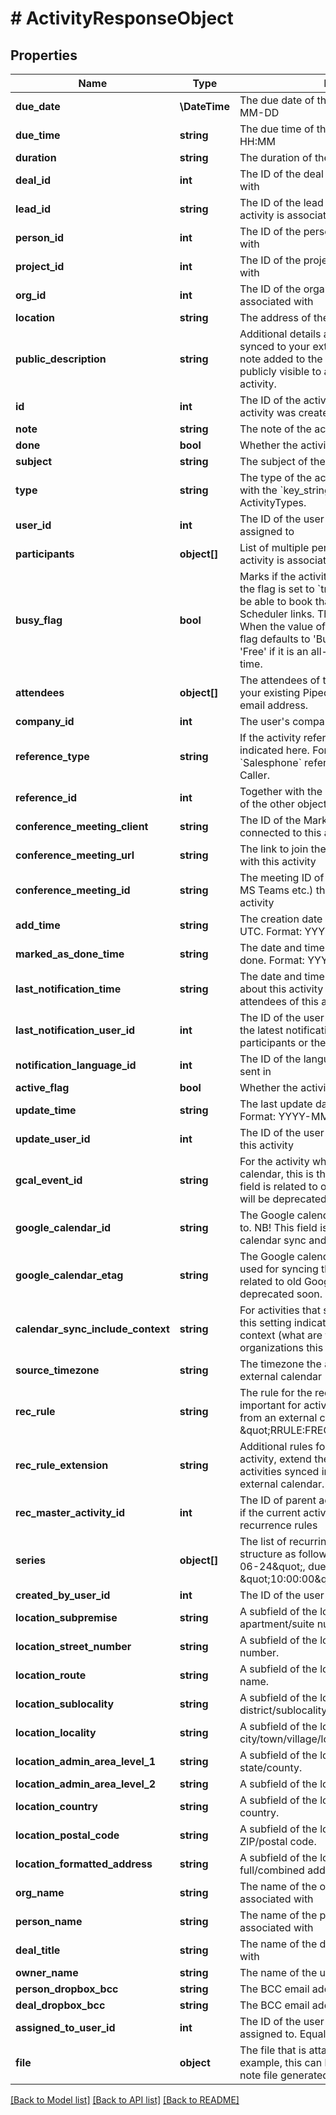 # # ActivityResponseObject

## Properties

Name | Type | Description | Notes
------------ | ------------- | ------------- | -------------
**due_date** | **\DateTime** | The due date of the activity. Format: YYYY-MM-DD | [optional]
**due_time** | **string** | The due time of the activity in UTC. Format: HH:MM | [optional]
**duration** | **string** | The duration of the activity. Format: HH:MM | [optional]
**deal_id** | **int** | The ID of the deal this activity is associated with | [optional]
**lead_id** | **string** | The ID of the lead in the UUID format this activity is associated with | [optional]
**person_id** | **int** | The ID of the person this activity is associated with | [optional]
**project_id** | **int** | The ID of the project this activity is associated with | [optional]
**org_id** | **int** | The ID of the organization this activity is associated with | [optional]
**location** | **string** | The address of the activity. | [optional]
**public_description** | **string** | Additional details about the activity that is synced to your external calendar. Unlike the note added to the activity, the description is publicly visible to any guests added to the activity. | [optional]
**id** | **int** | The ID of the activity, generated when the activity was created |
**note** | **string** | The note of the activity (HTML format) |
**done** | **bool** | Whether the activity is done or not |
**subject** | **string** | The subject of the activity |
**type** | **string** | The type of the activity. This is in correlation with the &#x60;key_string&#x60; parameter of ActivityTypes. |
**user_id** | **int** | The ID of the user whom the activity is assigned to |
**participants** | **object[]** | List of multiple persons (participants) this activity is associated with |
**busy_flag** | **bool** | Marks if the activity is set as &#39;Busy&#39; or &#39;Free&#39;. If the flag is set to &#x60;true&#x60;, your customers will not be able to book that time slot through any Scheduler links. The flag can also be unset. When the value of the flag is unset (&#x60;null&#x60;), the flag defaults to &#39;Busy&#39; if it has a time set, and &#39;Free&#39; if it is an all-day event without specified time. |
**attendees** | **object[]** | The attendees of the activity. This can be either your existing Pipedrive contacts or an external email address. |
**company_id** | **int** | The user&#39;s company ID |
**reference_type** | **string** | If the activity references some other object, it is indicated here. For example, value &#x60;Salesphone&#x60; refers to activities created with Caller. |
**reference_id** | **int** | Together with the &#x60;reference_type&#x60;, gives the ID of the other object |
**conference_meeting_client** | **string** | The ID of the Marketplace app, which is connected to this activity |
**conference_meeting_url** | **string** | The link to join the meeting which is associated with this activity |
**conference_meeting_id** | **string** | The meeting ID of the meeting provider (Zoom, MS Teams etc.) that is associated with this activity |
**add_time** | **string** | The creation date and time of the activity in UTC. Format: YYYY-MM-DD HH:MM:SS. |
**marked_as_done_time** | **string** | The date and time this activity was marked as done. Format: YYYY-MM-DD HH:MM:SS. |
**last_notification_time** | **string** | The date and time of latest notifications sent about this activity to the participants or the attendees of this activity |
**last_notification_user_id** | **int** | The ID of the user who triggered the sending of the latest notifications about this activity to the participants or the attendees of this activity |
**notification_language_id** | **int** | The ID of the language the notifications are sent in |
**active_flag** | **bool** | Whether the activity is active or not |
**update_time** | **string** | The last update date and time of the activity. Format: YYYY-MM-DD HH:MM:SS. |
**update_user_id** | **int** | The ID of the user who was the last to update this activity |
**gcal_event_id** | **string** | For the activity which syncs to Google calendar, this is the Google event ID. NB! This field is related to old Google calendar sync and will be deprecated soon. |
**google_calendar_id** | **string** | The Google calendar ID that this activity syncs to. NB! This field is related to old Google calendar sync and will be deprecated soon. |
**google_calendar_etag** | **string** | The Google calendar API etag (version) that is used for syncing this activity. NB! This field is related to old Google calendar sync and will be deprecated soon. |
**calendar_sync_include_context** | **string** | For activities that sync to an external calendar, this setting indicates if the activity syncs with context (what are the deals, persons, organizations this activity is related to) |
**source_timezone** | **string** | The timezone the activity was created in an external calendar |
**rec_rule** | **string** | The rule for the recurrence of the activity. Is important for activities synced into Pipedrive from an external calendar. Example: \&quot;RRULE:FREQ&#x3D;WEEKLY;BYDAY&#x3D;WE\&quot; |
**rec_rule_extension** | **string** | Additional rules for the recurrence of the activity, extend the &#x60;rec_rule&#x60;. Is important for activities synced into Pipedrive from an external calendar. |
**rec_master_activity_id** | **int** | The ID of parent activity for a recurrent activity if the current activity is an exception to recurrence rules |
**series** | **object[]** | The list of recurring activity instances. It is in a structure as follows: &#x60;[{due_date: \&quot;2020-06-24\&quot;, due_time: \&quot;10:00:00\&quot;}]&#x60; |
**created_by_user_id** | **int** | The ID of the user who created the activity |
**location_subpremise** | **string** | A subfield of the location field. Indicates apartment/suite number. |
**location_street_number** | **string** | A subfield of the location field. Indicates house number. |
**location_route** | **string** | A subfield of the location field. Indicates street name. |
**location_sublocality** | **string** | A subfield of the location field. Indicates district/sublocality. |
**location_locality** | **string** | A subfield of the location field. Indicates city/town/village/locality. |
**location_admin_area_level_1** | **string** | A subfield of the location field. Indicates state/county. |
**location_admin_area_level_2** | **string** | A subfield of the location field. Indicates region. |
**location_country** | **string** | A subfield of the location field. Indicates country. |
**location_postal_code** | **string** | A subfield of the location field. Indicates ZIP/postal code. |
**location_formatted_address** | **string** | A subfield of the location field. Indicates full/combined address. |
**org_name** | **string** | The name of the organization this activity is associated with |
**person_name** | **string** | The name of the person this activity is associated with |
**deal_title** | **string** | The name of the deal this activity is associated with |
**owner_name** | **string** | The name of the user this activity is owned by |
**person_dropbox_bcc** | **string** | The BCC email address of the person |
**deal_dropbox_bcc** | **string** | The BCC email address of the deal |
**assigned_to_user_id** | **int** | The ID of the user to whom the activity is assigned to. Equal to &#x60;user_id&#x60;. |
**file** | **object** | The file that is attached to this activity. For example, this can be a reference to an audio note file generated with Pipedrive mobile app. |

[[Back to Model list]](../README.md#documentation-for-models) [[Back to API list]](../README.md#documentation-for-api-endpoints) [[Back to README]](../README.md)
